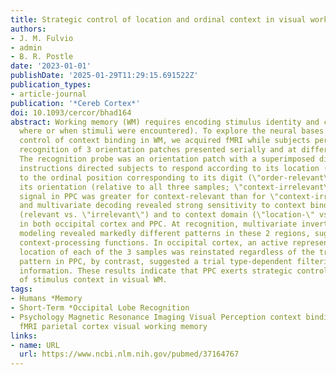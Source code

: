 ```yaml
---
title: Strategic control of location and ordinal context in visual working memory
authors:
- J. M. Fulvio
- admin
- B. R. Postle
date: '2023-01-01'
publishDate: '2025-01-29T11:29:15.691522Z'
publication_types:
- article-journal
publication: '*Cereb Cortex*'
doi: 10.1093/cercor/bhad164
abstract: Working memory (WM) requires encoding stimulus identity and context (e.g.
  where or when stimuli were encountered). To explore the neural bases of the strategic
  control of context binding in WM, we acquired fMRI while subjects performed delayed
  recognition of 3 orientation patches presented serially and at different locations.
  The recognition probe was an orientation patch with a superimposed digit, and pretrial
  instructions directed subjects to respond according to its location (\"location-relevant\"),
  to the ordinal position corresponding to its digit (\"order-relevant\"), or to just
  its orientation (relative to all three samples; \"context-irrelevant\"). Delay period
  signal in PPC was greater for context-relevant than for \"context-irrelevant\" trials,
  and multivariate decoding revealed strong sensitivity to context binding requirements
  (relevant vs. \"irrelevant\") and to context domain (\"location-\" vs. \"order-relevant\")
  in both occipital cortex and PPC. At recognition, multivariate inverted encoding
  modeling revealed markedly different patterns in these 2 regions, suggesting different
  context-processing functions. In occipital cortex, an active representation of the
  location of each of the 3 samples was reinstated regardless of the trial type. The
  pattern in PPC, by contrast, suggested a trial type-dependent filtering of sample
  information. These results indicate that PPC exerts strategic control over the representation
  of stimulus context in visual WM.
tags:
- Humans *Memory
- Short-Term *Occipital Lobe Recognition
- Psychology Magnetic Resonance Imaging Visual Perception context binding control
  fMRI parietal cortex visual working memory
links:
- name: URL
  url: https://www.ncbi.nlm.nih.gov/pubmed/37164767
---
```

